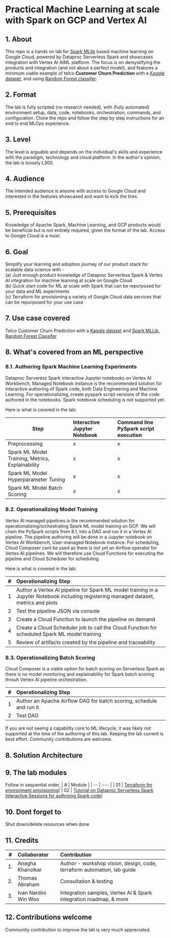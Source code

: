 # Practical Machine Learning at scale with Spark on GCP and Vertex AI


## 1. About
This repo is a hands on lab for [Spark MLlib](https://spark.apache.org/docs/latest/ml-guide.html) based machine learning on Google Cloud, powered by Dataproc Serverless Spark and showcases integration with Vertex AI AIML platform. The focus is on demystifying the products and integration (and not about a perfect model), and features a minimum viable example of telco **Customer Churn Prediction** with a [Kaggle dataset](https://www.kaggle.com/datasets/blastchar/telco-customer-churn), and using [Random Forest classifer](https://spark.apache.org/docs/latest/ml-classification-regression.html#random-forest-classifier).

## 2. Format
The lab is fully scripted (no research needed), with (fully automated) environment setup, data, code, notebooks, orchestration, commands, and configuration. Clone the repo and follow the step by step instructions for an end to end MLOps experience.

## 3. Level
The level is arguable and depends on the individual's skills and experience with the paradigm, technology and cloud platform. In the author's opinion, the lab is loosely L300. 

## 4. Audience
The intended audience is anyone with access to Google Cloud and interested in the features showcased and want to kick the tires.

## 5. Prerequisites
Knowledge of Apache Spark, Machine Learning, and GCP products would be beneficial but is not entirely required, given the format of the lab. Access to Google Cloud is a must.

## 6. Goal
Simplify your learning and adoption journey of our product stack for scalable data science with - <br> 
(a) Just enough product knowledge of Dataproc Serverless Spark & Vertex AI integration for machine learning at scale on Google Cloud<br>
(b) Quick start code for ML at scale with Spark that can be repurposed for your data and ML experiments<br>
(c) Terraform for provisioning a variety of Google Cloud data services that can be repurposed for your use case<br>

## 7. Use case covered
Telco Customer Churn Prediction with a [Kaggle dataset](https://www.kaggle.com/datasets/blastchar/telco-customer-churn) and [Spark MLLib, Random Forest Classifer](https://spark.apache.org/docs/latest/ml-classification-regression.html#random-forest-classifier)<br> 

## 8. What's covered from an ML perspective<br> 

### 8.1. Authoring Spark Machine Learning Experiments
Dataproc Serveress Spark interactive Jupyter notebooks on Vertex AI Workbench, Managed Notebook instance is the recommended solution for interactive authoring of Spark code, both Data Engineering and Machine Learning. For operationalizing, create pyspark script versions of the code authored in the notebooks. Spark notebook scheduling is not supported yet. <br>

Here is what is covered in the lab:

| Step | Interactive Jupyter Notebook | Command line PySpark script execution | 
| -- | :--- | :--- |
| Preprocessing |  x | x |
| Spark ML Model Training, Metrics, Explainability |  x | x |
| Spark ML Model Hyperparameter Tuning |  x | x |
| Spark ML Model Batch Scoring |  x | x |

### 8.2. Operationalizing Model Training
Vertex AI managed pipelines is the recommended solution for operationalizing/orchestrating Spark ML model training on GCP. We will chain the PySpark scripts from 8.1, into a DAG and run it in a Vertex AI pipeline. The pipeline authoring will be done in a Jupyter notebook on Vertex AI Workbench, User-managed Notebook instance. For scheduling, Cloud Composer cant be used as there is not yet an Airflow operator for Vertex AI pipelines. We will therefore use Cloud Functions for executing the pipeline and Cloud Scheduler for scheduling.<br>

Here is what is covered in the lab:

| # | Operationalizing Step | 
| --- | :--- |
| 1 | Author a Vertex AI pipeline for Spark ML model training in a Jupyter Notebook including registering managed dataset, metrics and plots |
| 2 | Test the pipeline JSON via console | 
| 3 | Create a Cloud Function to launch the pipeline on demand | 
| 4 | Create a Cloud Scheduler job to call the Cloud Function for scheduled Spark ML model training | 
| 5 | Review of artifacts created by the pipeline and traceability | 


### 8.3. Operationalizing Batch Scoring
Cloud Composer is a viable option for batch scoring on Serverless Spark as there is no model monitoring and explainability for Spark batch scoring throuh Vertex AI pipeline orchestration. 

| # | Operationalizing Step | 
| --- | :--- |
| 1 | Author an Apache Airflow DAG for batch scoring, schedule and run it |
| 2 | Test DAG | 

If you are not seeing a capability core to ML lifecycle, it was likely not supported at the time of the authoring of this lab. Keeping the lab current is best effort. Community contributions are welcome.

## 8. Solution Architecture


## 9. The lab modules
Follow in sequential order.
| # | Module | 
| -- | :--- |
| 01 |  [Terraform for environment provisioning](../05-lab-guide/Module-01-Environment-Provisioning.md)|
| 02 |  [Tutorial on Dataproc Serverless Spark Interactive Sessions for authroing Spark code](../05-lab-guide/Module-02-Spark-IDE-on-GCP.md)|

## 10. Dont forget to 
Shut down/delete resources when done

## 11. Credits
| # | Collaborator | Contribution  | 
| -- | :--- | :--- |
| 1. | Anagha Khanolkar | Author - workshop vision, design, code, terraform automation, lab guide |
| 2. | Thomas Abraham | Consultation & testing |
| 3. | Ivan Nardini<br>Win Woo | Integration samples, Vertex AI & Spark integration roadmap, & more |

## 12. Contributions welcome
Community contribution to improve the lab is very much appreciated. <br>

